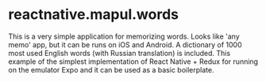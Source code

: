 # reactnative.mapul.words
This is a very simple application for memorizing words. Looks like 'any memo' app, but it can be runs on iOS and Android. A dictionary of 1000 most used English words (with Russian translation) is included. This example of the simplest implementation of React Native + Redux for running on the emulator Expo and it can be used as a basic boilerplate.
